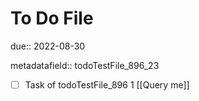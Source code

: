 # To Do File

due:: 2022-08-30

metadatafield:: todoTestFile_896_23

- [ ] Task of todoTestFile_896 1 [[Query me]]

